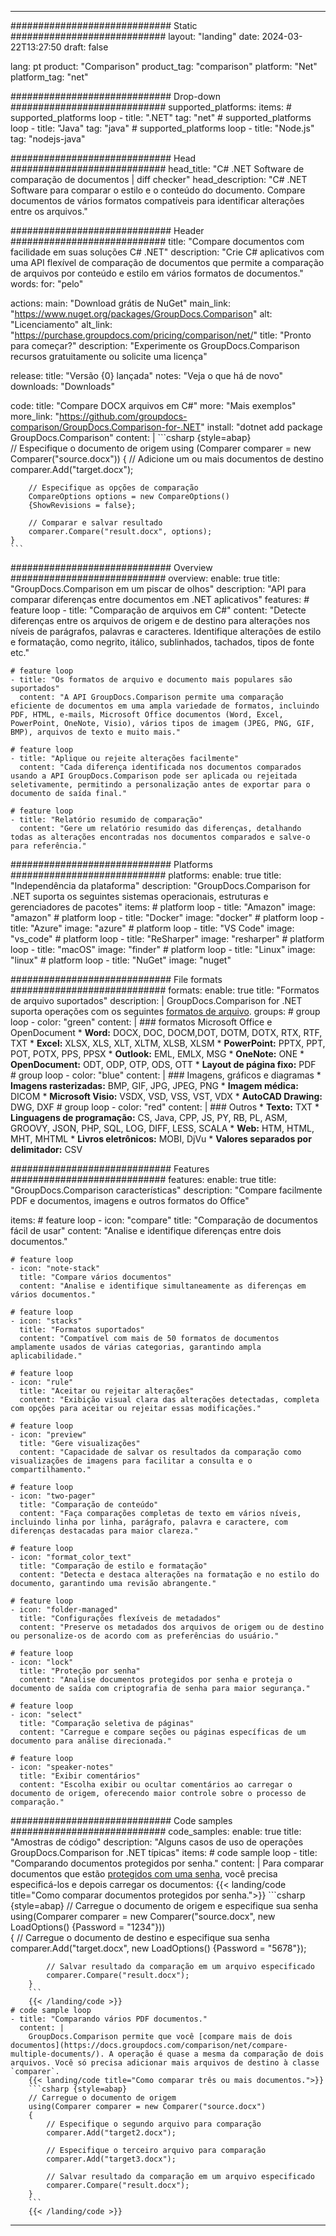 
---
############################# Static ############################
layout: "landing"
date: 2024-03-22T13:27:50
draft: false

lang: pt
product: "Comparison"
product_tag: "comparison"
platform: "Net"
platform_tag: "net"

############################# Drop-down ############################
supported_platforms:
  items:
    # supported_platforms loop
    - title: ".NET"
      tag: "net"
    # supported_platforms loop
    - title: "Java"
      tag: "java"
    # supported_platforms loop
    - title: "Node.js"
      tag: "nodejs-java"

############################# Head ############################
head_title: "C# .NET Software de comparação de documentos | diff checker"
head_description: "C# .NET Software para comparar o estilo e o conteúdo do documento. Compare documentos de vários formatos compatíveis para identificar alterações entre os arquivos."

############################# Header ############################
title: "Compare documentos com facilidade em suas soluções C# .NET"
description: "Crie C# aplicativos com uma API flexível de comparação de documentos que permite a comparação de arquivos por conteúdo e estilo em vários formatos de documentos."
words:
  for: "pelo"

actions:
  main: "Download grátis de NuGet"
  main_link: "https://www.nuget.org/packages/GroupDocs.Comparison"
  alt: "Licenciamento"
  alt_link: "https://purchase.groupdocs.com/pricing/comparison/net/"
  title: "Pronto para começar?"
  description: "Experimente os GroupDocs.Comparison recursos gratuitamente ou solicite uma licença"

release:
  title: "Versão {0} lançada"
  notes: "Veja o que há de novo"
  downloads: "Downloads"

code:
  title: "Compare DOCX arquivos em C#"
  more: "Mais exemplos"
  more_link: "https://github.com/groupdocs-comparison/GroupDocs.Comparison-for-.NET"
  install: "dotnet add package GroupDocs.Comparison"
  content: |
    ```csharp {style=abap}   
    // Especifique o documento de origem
    using (Comparer comparer = new Comparer("source.docx"))
    {
        // Adicione um ou mais documentos de destino
        comparer.Add("target.docx");

        // Especifique as opções de comparação
        CompareOptions options = new CompareOptions() 
        {ShowRevisions = false};

        // Comparar e salvar resultado
        comparer.Compare("result.docx", options);
    }
    ```

############################# Overview ############################
overview:
  enable: true
  title: "GroupDocs.Comparison em um piscar de olhos"
  description: "API para comparar diferenças entre documentos em .NET aplicativos"
  features:
    # feature loop
    - title: "Comparação de arquivos em C#"
      content: "Detecte diferenças entre os arquivos de origem e de destino para alterações nos níveis de parágrafos, palavras e caracteres. Identifique alterações de estilo e formatação, como negrito, itálico, sublinhados, tachados, tipos de fonte etc."

    # feature loop
    - title: "Os formatos de arquivo e documento mais populares são suportados"
      content: "A API GroupDocs.Comparison permite uma comparação eficiente de documentos em uma ampla variedade de formatos, incluindo PDF, HTML, e-mails, Microsoft Office documentos (Word, Excel, PowerPoint, OneNote, Visio), vários tipos de imagem (JPEG, PNG, GIF, BMP), arquivos de texto e muito mais."

    # feature loop
    - title: "Aplique ou rejeite alterações facilmente"
      content: "Cada diferença identificada nos documentos comparados usando a API GroupDocs.Comparison pode ser aplicada ou rejeitada seletivamente, permitindo a personalização antes de exportar para o documento de saída final."

    # feature loop
    - title: "Relatório resumido de comparação"
      content: "Gere um relatório resumido das diferenças, detalhando todas as alterações encontradas nos documentos comparados e salve-o para referência."

############################# Platforms ############################
platforms:
  enable: true
  title: "Independência da plataforma"
  description: "GroupDocs.Comparison for .NET suporta os seguintes sistemas operacionais, estruturas e gerenciadores de pacotes"
  items:
    # platform loop
    - title: "Amazon"
      image: "amazon"
    # platform loop
    - title: "Docker"
      image: "docker"
    # platform loop
    - title: "Azure"
      image: "azure"
    # platform loop
    - title: "VS Code"
      image: "vs_code"
    # platform loop
    - title: "ReSharper"
      image: "resharper"
    # platform loop
    - title: "macOS"
      image: "finder"
    # platform loop
    - title: "Linux"
      image: "linux"
    # platform loop
    - title: "NuGet"
      image: "nuget"

############################# File formats ############################
formats:
  enable: true
  title: "Formatos de arquivo suportados"
  description: |
    GroupDocs.Comparison for .NET suporta operações com os seguintes [formatos de arquivo](https://docs.groupdocs.com/comparison/net/supported-document-formats/).
  groups:
    # group loop
    - color: "green"
      content: |
        ### formatos Microsoft Office e OpenDocument
        * **Word:** DOCX, DOC, DOCM,DOT, DOTM, DOTX, RTX, RTF, TXT
        * **Excel:** XLSX, XLS, XLT, XLTM, XLSB, XLSM
        * **PowerPoint:** PPTX, PPT, POT, POTX, PPS, PPSX
        * **Outlook:** EML, EMLX, MSG
        * **OneNote:** ONE
        * **OpenDocument:** ODT, ODP, OTP, ODS, OTT
        * **Layout de página fixo:** PDF        
    # group loop
    - color: "blue"
      content: |
        ### Imagens, gráficos e diagramas
        * **Imagens rasterizadas:** BMP, GIF, JPG, JPEG, PNG
        * **Imagem médica:** DICOM
        * **Microsoft Visio:** VSDX, VSD, VSS, VST, VDX
        * **AutoCAD Drawing:** DWG, DXF
      # group loop
    - color: "red"
      content: |
        ### Outros
        * **Texto:** TXT
        * **Linguagens de programação:** CS, Java, CPP, JS, PY, RB, PL, ASM, GROOVY, JSON, PHP, SQL, LOG, DIFF, LESS, SCALA
        * **Web:** HTM, HTML, MHT, MHTML
        * **Livros eletrônicos:** MOBI, DjVu
        * **Valores separados por delimitador:** CSV

############################# Features ############################
features:
  enable: true
  title: "GroupDocs.Comparison características"
  description: "Compare facilmente PDF e documentos, imagens e outros formatos do Office"

  items:
    # feature loop
    - icon: "compare"
      title: "Comparação de documentos fácil de usar"
      content: "Analise e identifique diferenças entre dois documentos."

    # feature loop
    - icon: "note-stack"
      title: "Compare vários documentos"
      content: "Analise e identifique simultaneamente as diferenças em vários documentos."

    # feature loop
    - icon: "stacks"
      title: "Formatos suportados"
      content: "Compatível com mais de 50 formatos de documentos amplamente usados de várias categorias, garantindo ampla aplicabilidade."

    # feature loop
    - icon: "rule"
      title: "Aceitar ou rejeitar alterações"
      content: "Exibição visual clara das alterações detectadas, completa com opções para aceitar ou rejeitar essas modificações."

    # feature loop
    - icon: "preview"
      title: "Gere visualizações"
      content: "Capacidade de salvar os resultados da comparação como visualizações de imagens para facilitar a consulta e o compartilhamento."

    # feature loop
    - icon: "two-pager"
      title: "Comparação de conteúdo"
      content: "Faça comparações completas de texto em vários níveis, incluindo linha por linha, parágrafo, palavra e caractere, com diferenças destacadas para maior clareza."

    # feature loop
    - icon: "format_color_text"
      title: "Comparação de estilo e formatação"
      content: "Detecta e destaca alterações na formatação e no estilo do documento, garantindo uma revisão abrangente."

    # feature loop
    - icon: "folder-managed"
      title: "Configurações flexíveis de metadados"
      content: "Preserve os metadados dos arquivos de origem ou de destino ou personalize-os de acordo com as preferências do usuário."

    # feature loop
    - icon: "lock"
      title: "Proteção por senha"
      content: "Analise documentos protegidos por senha e proteja o documento de saída com criptografia de senha para maior segurança."

    # feature loop
    - icon: "select"
      title: "Comparação seletiva de páginas"
      content: "Carregue e compare seções ou páginas específicas de um documento para análise direcionada."

    # feature loop
    - icon: "speaker-notes"
      title: "Exibir comentários"
      content: "Escolha exibir ou ocultar comentários ao carregar o documento de origem, oferecendo maior controle sobre o processo de comparação."

############################# Code samples ############################
code_samples:
  enable: true
  title: "Amostras de código"
  description: "Alguns casos de uso de operações GroupDocs.Comparison for .NET típicas"
  items:
    # code sample loop
    - title: "Comparando documentos protegidos por senha."
      content: |
        Para comparar documentos que estão [protegidos com uma senha](https://docs.groupdocs.com/comparison/net/load-password-protected-documents/), você precisa especificá-los e depois carregar os documentos:
        {{< landing/code title="Como comparar documentos protegidos por senha.">}}
        ```csharp {style=abap}
        // Carregue o documento de origem e especifique sua senha
        using(Comparer comparer = new Comparer("source.docx", new LoadOptions() {Password = "1234"}))  
        {
            // Carregue o documento de destino e especifique sua senha
            comparer.Add("target.docx", new LoadOptions() {Password = "5678"});

            // Salvar resultado da comparação em um arquivo especificado
            comparer.Compare("result.docx");
        }
        ```
        {{< /landing/code >}}
    # code sample loop
    - title: "Comparando vários PDF documentos."
      content: |
        GroupDocs.Comparison permite que você [compare mais de dois documentos](https://docs.groupdocs.com/comparison/net/compare-multiple-documents/). A operação é quase a mesma da comparação de dois arquivos. Você só precisa adicionar mais arquivos de destino à classe `comparer`.
        {{< landing/code title="Como comparar três ou mais documentos.">}}
        ```csharp {style=abap}   
        // Carregue o documento de origem
        using(Comparer comparer = new Comparer("source.docx") 
        {
            // Especifique o segundo arquivo para comparação
            comparer.Add("target2.docx");
            
            // Especifique o terceiro arquivo para comparação
            comparer.Add("target3.docx");
            
            // Salvar resultado da comparação em um arquivo especificado
            comparer.Compare("result.docx");
        }
        ```
        {{< /landing/code >}}

---
